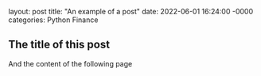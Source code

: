 layout: post
title: "An example of a post"
date: 2022-06-01 16:24:00 -0000
categories: Python Finance

## The title of this post
And the content of the following page